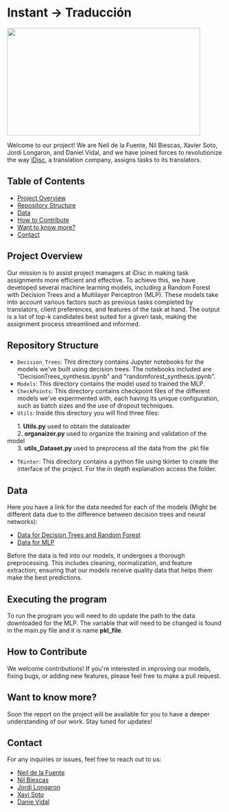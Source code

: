 # Instant -> Traducción

<img src="https://www.careerguide.com/career/wp-content/uploads/2021/06/Translation-GIF.gif" width="450" height="250" />


Welcome to our project! We are Neil de la Fuente, Nil Biescas, Xavier Soto, Jordi Longaron, and Daniel Vidal, and we have joined forces to revolutionize the way [iDisc](https://www.idisc.com/en/), a translation company, assigns tasks to its translators.

  
## Table of Contents

- [Project Overview](#Project-Overview)
- [Repository Structure](#Repository-Structure)
- [Data](#Data)
- [How to Contribute](#How-to-Contribute)
- [Want to know more?](#Want-to-know-more?)
- [Contact](#Contact)

## Project Overview

Our mission is to assist project managers at iDisc in making task assignments more efficient and effective. To achieve this, we have developed several machine learning models, including a Random Forest with Decision Trees and a Multilayer Perceptron (MLP). These models take into account various factors such as previous tasks completed by translators, client preferences, and features of the task at hand. The output is a list of top-k candidates best suited for a given task, making the assignment process streamlined and informed.

## Repository Structure


- `Decision_Trees`: This directory contains Jupyter notebooks for the models we've built using decision trees. The notebooks included are "DecisionTrees_synthesis.ipynb" and "randomforest_synthesis.ipynb".
- `Models`: This directory contains the model used to trained the MLP.
- `CheckPoints`: This directory contains checkpoint files of the different models we've experimented with, each having its unique configuration, such as batch sizes and the use of dropout techniques.
- `Utils`: Inside this directory you will find three files:
  
&nbsp;&nbsp;&nbsp;&nbsp;&nbsp;&nbsp;1. **Utils.py**          used to obtain the dataloader  
&nbsp;&nbsp;&nbsp;&nbsp;&nbsp;&nbsp;2. **organaizer.py**     used to organize the training and validation of the model  
&nbsp;&nbsp;&nbsp;&nbsp;&nbsp;&nbsp;3. **utils_Dataset.py**  used to preprocess all the data from the .pkl file  
- `TKinter`: This directory contains a python file using tkinter to create the interface of the project. For the in depth explanation access the folder.

## Data

Here you have a link for the data needed for each of the models (Might be different data due to the difference between decision trees and neural networks):
- [Data for Decision Trees and Random Forest](https://drive.google.com/drive/folders/1rRwvEvHWddtyI-3mC2S8FqJHDPvdnrBc?usp=sharing)
- [Data for MLP](https://drive.google.com/file/d/1HXp16KdiZmQc178FeFeSk_tYk7fsfDgk/view?usp=sharing)

Before the data is fed into our models, it undergoes a thorough preprocessing. This includes cleaning, normalization, and feature extraction, ensuring that our models receive quality data that helps them make the best predictions.

## Executing the program

To run the program you will need to do update the path to the data downloaded for the MLP. The variable that will need to be changed is found in the main.py file and it is name **pkl_file**.

## How to Contribute

We welcome contributions! If you're interested in improving our models, fixing bugs, or adding new features, please feel free to make a pull request.

## Want to know more?

Soon the report on the project will be available for you to have a deeper understanding of our work. Stay tuned for updates!


## Contact

For any inquiries or issues, feel free to reach out to us:

- [Neil de la Fuente](https://www.linkedin.com/in/neil-de-la-fuente)
- [Nil Biescas](https://www.linkedin.com/in/nil-biescas-rue-3b830b238/)
- [Jordi Longaron](jordilongaroncarbonell@gmail.com)
- [Xavi Soto](xaviminisoto@gmail.com)
- [Danie Vidal](https://www.linkedin.com/in/daniel-alejandro-vidal-guerra-21386b266/)

